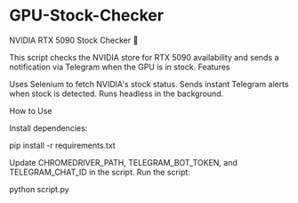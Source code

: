 # GPU-Stock-Checker

NVIDIA RTX 5090 Stock Checker 🚀

This script checks the NVIDIA store for RTX 5090 availability and sends a notification via Telegram when the GPU is in stock.
Features

Uses Selenium to fetch NVIDIA's stock status.
Sends instant Telegram alerts when stock is detected.
Runs headless in the background.

How to Use

Install dependencies:

pip install -r requirements.txt

Update CHROMEDRIVER_PATH, TELEGRAM_BOT_TOKEN, and TELEGRAM_CHAT_ID in the script.
Run the script:

python script.py
